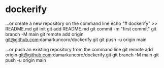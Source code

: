 # dockerify
…or create a new repository on the command line
echo "# dockerify" >> README.md
git init
git add README.md
git commit -m "first commit"
git branch -M main
git remote add origin git@github.com:damarkuncoro/dockerify.git
git push -u origin main

…or push an existing repository from the command line
git remote add origin git@github.com:damarkuncoro/dockerify.git
git branch -M main
git push -u origin main